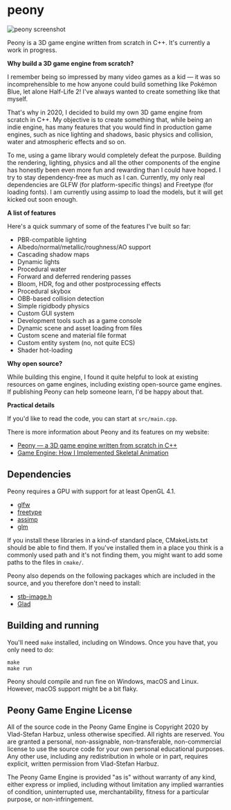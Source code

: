 # peony

![peony screenshot](https://vladh.net/static/peony@1000px.jpg)

Peony is a 3D game engine written from scratch in C++. It's currently a work
in progress.

**Why build a 3D game engine from scratch?**

I remember being so impressed by many video games as a kid — it was so
incomprehensible to me how anyone could build something like Pokémon Blue,
let alone Half-Life 2! I've always wanted to create something like that myself.

That's why in 2020, I decided to build my own 3D game engine from scratch
in C++. My objective is to create something that, while being an indie engine,
has many features that you would find in production game engines, such as
nice lighting and shadows, basic physics and collision, water and atmospheric
effects and so on.

To me, using a game library would completely defeat the purpose. Building the
rendering, lighting, physics and all the other components of the engine has
honestly been even more fun and rewarding than I could have hoped. I try
to stay dependency-free as much as I can. Currently, my only real
dependencies are GLFW (for platform-specific things) and Freetype
(for loading fonts). I am currently using assimp to load the models,
but it will get kicked out soon enough.

**A list of features**

Here's a quick summary of some of the features I've built so far:

* PBR-compatible lighting
* Albedo/normal/metallic/roughness/AO support
* Cascading shadow maps
* Dynamic lights
* Procedural water
* Forward and deferred rendering passes
* Bloom, HDR, fog and other postprocessing effects
* Procedural skybox
* OBB-based collision detection
* Simple rigidbody physics
* Custom GUI system
* Development tools such as a game console
* Dynamic scene and asset loading from files
* Custom scene and material file format
* Custom entity system (no, not quite ECS)
* Shader hot-loading

**Why open source?**

While building this engine, I found it quite helpful to look at existing resources on
game engines, including existing open-source game engines. If publishing Peony can help
someone learn, I'd be happy about that.

**Practical details**

If you'd like to read the code, you can start at `src/main.cpp`.

There is more information about Peony and its features on my website:

* [Peony — a 3D game engine written from scratch in C++](https://vladh.net/peony.html)
* [Game Engine: How I Implemented Skeletal
  Animation](https://vladh.net/articles/game-engine-skeletal-animation.html)

## Dependencies

Peony requires a GPU with support for at least OpenGL 4.1.

* [glfw](https://github.com/glfw/glfw)
* [freetype](https://www.freetype.org/)
* [assimp](https://www.assimp.org/)
* [glm](https://github.com/g-truc/glm)

If you install these libraries in a kind-of standard place, CMakeLists.txt should
be able to find them. If you've installed them in a place you think is a commonly
used path and it's not finding them, you might want to add some paths to the files
in `cmake/`.

Peony also depends on the following packages which are included in the source, and
you therefore don't need to install:

* [stb-image.h](https://github.com/nothings/stb/blob/master/stb_image.h)
* [Glad](https://glad.dav1d.de/)

## Building and running

You'll need `make` installed, including on Windows. Once you have that, you only need
to do:

```
make
make run
```

Peony should compile and run fine on Windows, macOS and Linux. However, macOS support
might be a bit flaky.

## Peony Game Engine License

All of the source code in the Peony Game Engine is Copyright 2020 by Vlad-Stefan Harbuz,
unless otherwise specified. All rights are reserved. You are granted a personal,
non-assignable, non-transferable, non-commercial license to use the source code for your
own personal educational purposes. Any other use, including any redistribution in whole
or in part, requires explicit, written permission from Vlad-Stefan Harbuz.

The Peony Game Engine is provided "as is" without warranty of any kind, either express or
implied, including without limitation any implied warranties of condition, uninterrupted
use, merchantability, fitness for a particular purpose, or non-infringement.
